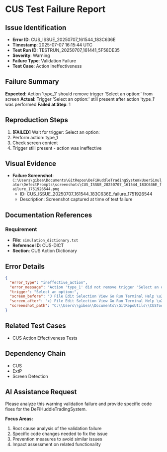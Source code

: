 # CUS Test Failure Report

## Issue Identification
- **Error ID**: CUS_ISSUE_20250707_161544_183C636E
- **Timestamp**: 2025-07-07 16:15:44 UTC
- **Test Run ID**: TESTRUN_20250707_161441_5F58DE35
- **Severity**: Warning
- **Failure Type**: Validation Failure
- **Test Case**: Action Ineffectiveness

## Failure Summary
**Expected**: Action 'type_1' should remove trigger 'Select an option:' from screen
**Actual**: Trigger 'Select an option:' still present after action 'type_1' was performed
**Failed at Step**: 1

## Reproduction Steps
1. **[FAILED]** Wait for trigger: Select an option:
2. Perform action: type_1
3. Check screen content
4. Trigger still present - action was ineffective

## Visual Evidence
- **Failure Screenshot**: `C:\Users\gibea\Documents\GitRepos\DeFiHuddleTradingSystem\UserSimulator\DefectPrompts\screenshots\CUS_ISSUE_20250707_161544_183C636E_failure_1751926544.png`
  - ID: CUS_ISSUE_20250707_161544_183C636E_failure_1751926544
  - Description: Screenshot captured at time of test failure

## Documentation References
### Requirement
- **File**: `simulation_dictionary.txt`
- **Reference ID**: CUS-DICT
- **Section**: CUS Action Dictionary

## Error Details
```json
{
  "error_type": "ineffective_action",
  "error_message": "Action 'type_1' did not remove trigger 'Select an option:' from screen",
  "trigger": "Select an option:",
  "screen_before": "J File Edit Selection View Go Run Terminal Help \u20ac57 P GitRepoUtils\no SOURCE CONTROL \u00ae CUSpy [2] x by ao\n\\ REPOSITORIES CUSTool > # CUS.py >...\n(OD. \u00a9 GitRepoutils Git P main OY BIO 167 def process_screen_content(simulation_dictionary, current_text, previous_tex\n\\ CHANGES 1B \u2019\nw CHES z 186 # PRIORITY",
  "screen_after": "x) File Edit Selection View Go Run Terminal Help \u20ac> P GitRepoutils By enoag - x\no SOURCE CONTROL \u201c+ @ CUSpy [e] x by RO- cHaT 2POFDs x\nREPOSITORIES CUSTool > @ CUS.py >... v \u201cc:\\Users\\gibea\\Documents\\GitRepoUtils\\CUSToo1\";\n(PD. Gitkepoutils Git Pmain OY SO 167 def process_screen_content(simulation_d",
  "screenshot_path": "C:\\Users\\gibea\\Documents\\GitRepoUtils\\CUSTool\\Logs\\Screenshots\\screenshot_1751926541.png"
}
```

## Related Test Cases
- CUS Action Effectiveness Tests

## Dependency Chain
- CUS
- ExtP
- Screen Detection

## AI Assistance Request

Please analyze this warning validation failure and provide specific code fixes for the DeFiHuddleTradingSystem.

**Focus Areas:**
1. Root cause analysis of the validation failure
2. Specific code changes needed to fix the issue
3. Prevention measures to avoid similar issues
4. Impact assessment on related functionality